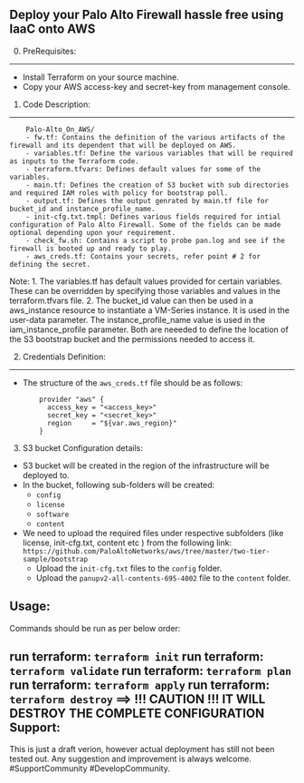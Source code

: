 Deploy your Palo Alto Firewall hassle free using IaaC onto AWS
-------------------------------------------------------

0. PreRequisites:
-------------
 - Install Terraform on your source machine.
 - Copy your AWS access-key and secret-key from management console.

1. Code Description:
-----------------

  ```
      Palo-Alto_On_AWS/
      - fw.tf: Contains the definition of the various artifacts of the firewall and its dependent that will be deployed on AWS.
      - variables.tf: Define the various variables that will be required as inputs to the Terraform code.
      - terraform.tfvars: Defines default values for some of the variables.
      - main.tf: Defines the creation of S3 bucket with sub directories and required IAM roles with policy for bootstrap poll.
      - output.tf: Defines the output genrated by main.tf file for bucket_id and instance_profile_name.
      - init-cfg.txt.tmpl: Defines various fields required for intial configuration of Palo Alto Firewall. Some of the fields can be made optional depending upon your requirement.
      - check_fw.sh: Contains a script to probe pan.log and see if the firewall is booted up and ready to play.
      - aws_creds.tf: Contains your secrets, refer point # 2 for defining the secret.
  ```

  Note: 
      1. The variables.tf has default values provided for certain variables. These can be overridden by
         specifying those variables and values in the terraform.tfvars file.
      2. The bucket_id value can then be  used in a aws_instance resource to instantiate a VM-Series instance. It is used in the        user-data parameter. The instance_profile_name value is used in the iam_instance_profile parameter. Both are neeeded to define the location of the S3 bootstrap bucket and the permissions needed to access it.

2. Credentials Definition:
------------------------------

  - The structure of the ```aws_creds.tf``` file should be as follows:

    ```
        provider "aws" {
          access_key = "<access_key>"
          secret_key = "<secret_key>"
          region     = "${var.aws_region}"
        }
    ```

3. S3 bucket Configuration details:

  - S3 bucket will be created in the region of the infrastructure will be deployed to.
  - In the bucket, following sub-folders will be created:
    - ```config```
    - ```license```
    - ```software```
    - ```content```
  - We need to upload the required files under respective subfolders (like license, init-cfg.txt, content etc ) from the following link:
    ``` https://github.com/PaloAltoNetworks/aws/tree/master/two-tier-sample/bootstrap ```
    - Upload the ``` init-cfg.txt ``` files to the ``` config ``` folder.
    - Upload the ```panupv2-all-contents-695-4002``` file to the ``` content ``` folder.

Usage:
------
Commands should be run as per below order:

   run terraform: ```terraform init```
   run terraform: ```terraform validate```
   run terraform: ```terraform plan```
   run terraform: ```terraform apply```
   run terraform: ```terraform destroy```  ==> !!! CAUTION !!! IT WILL DESTROY THE COMPLETE CONFIGURATION
Support:
--------

This is just a draft verion, however actual deployment has still not been tested out. Any suggestion and improvement is always welcome.
#SupportCommunity #DevelopCommunity.
